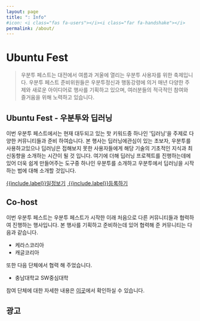 ```yaml
---
layout: page
title: ": Info"
#icon: <i class="fas fa-users"></i><i class="far fa-handshake"></i>
permalink: /about/
---
```

# Ubuntu Fest
> 우분투 페스트는 대전에서 여름과 겨울에 열리는 우분투 사용자를 위한 축제입니다.
우분투 페스트 준비위원들은 우분투정신과 행동강령에 의거 매년 다양한 주제와 새로운 아이디어로 행사를 기획하고 있으며, 여러분들의 적극적인 참여와 즐거움을 위해 노력하고 있습니다.

## Ubuntu Fest - 우분투와 딥러닝
이번 우분투 페스트에서는 현재 대두되고 있는 핫 키워드중 하나인 '딥러닝'을 주제로 다양한 커뮤니티들과 준비 하여습니다.
본 행사는 딥러닝에관심이 있는 초보자, 우분투를 사용하고있으나 딥러닝은 접해보지 못한 사용자들에게 해당 기술의 기초적인 지식과 최신동향을 소개하는 시간이 될 것 입니다.
여기에 더해 딥러닝 프로젝트를 진행하는데에 있어 더욱 쉽게 만들어주는 도구중 하나인 우분투를 소개하고 우분투에서 딥러닝을 시작하는 법에 대해 소개할 것입니다.

<a class="btn btn-primary" href="https://fest.ubuntu-kr.org/schedules/" role="button"><i class="far fa-calendar-alt"></i> {{include.label}}일정보기</a>&nbsp;<a class="btn btn-primary" href="https://fest.ubuntu-kr.org/schedules/" role="button"><i class="fas fa-ticket-alt"></i> {{include.label}}등록하기</a><br/>

## Co-host
이번 우분투 페스트는 우분투 페스트가 시작한 이래 처음으로 다른 커뮤니티들과 협력하여 진행하는 행사입니다.
본 행사를 기획하고 준비하는데 있어 협력해 준 커뮤니티는 다음과 같습니다.
- 케라스코리아
- 캐글코리아

또한 다음 단체에서 협력 해 주었습니다.
- 충남대학교 SW중심대학

참여 단체에 대한 자세한 내용은 [이곳](https://fest.ubuntu-kr.org/supporters/)에서 확인하실 수 있습니다.

## 광고
